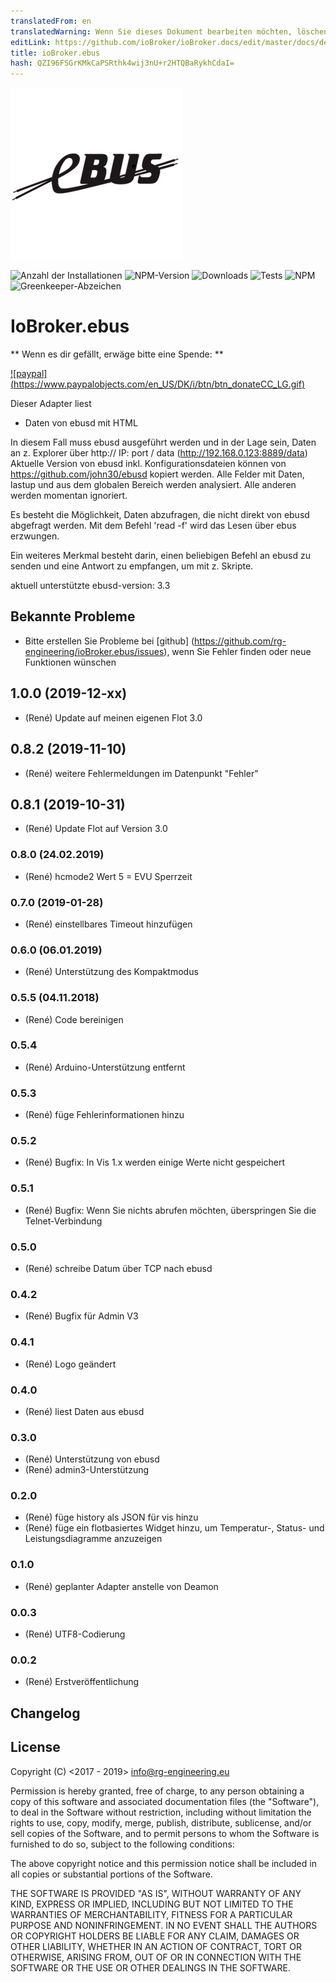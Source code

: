 ```yaml
---
translatedFrom: en
translatedWarning: Wenn Sie dieses Dokument bearbeiten möchten, löschen Sie bitte das Feld "translationsFrom". Andernfalls wird dieses Dokument automatisch erneut übersetzt
editLink: https://github.com/ioBroker/ioBroker.docs/edit/master/docs/de/adapterref/iobroker.ebus/README.md
title: ioBroker.ebus
hash: QZI96FSGrKMkCaPSRthk4wij3nU+r2HTQBaRykhCdaI=
---
```

![Logo](../../../en/adapterref/iobroker.ebus/admin/ebus.png)

![Anzahl der Installationen](http://iobroker.live/badges/ebus-stable.svg)
![NPM-Version](https://img.shields.io/npm/v/iobroker.ebus.svg)
![Downloads](https://img.shields.io/npm/dm/iobroker.ebus.svg)
![Tests](https://travis-ci.org/rg-engineering/ioBroker.ebus.svg?branch=master)
![NPM](https://nodei.co/npm/iobroker.ebus.png?downloads=true)
![Greenkeeper-Abzeichen](https://badges.greenkeeper.io/rg-engineering/ioBroker.ebus.svg)

# IoBroker.ebus
** Wenn es dir gefällt, erwäge bitte eine Spende: **

[![paypal] (https://www.paypalobjects.com/en_US/DK/i/btn/btn_donateCC_LG.gif)](https://www.paypal.com/cgi-bin/webscr?cmd=_s-xclick&hosted_button_id=YBAZTEBT9SYC2&source=url)

Dieser Adapter liest

- Daten von ebusd mit HTML

In diesem Fall muss ebusd ausgeführt werden und in der Lage sein, Daten an z. Explorer über http:// IP: port / data (http://192.168.0.123:8889/data) Aktuelle Version von ebusd inkl. Konfigurationsdateien können von https://github.com/john30/ebusd kopiert werden. Alle Felder mit Daten, lastup und aus dem globalen Bereich werden analysiert. Alle anderen werden momentan ignoriert.

Es besteht die Möglichkeit, Daten abzufragen, die nicht direkt von ebusd abgefragt werden. Mit dem Befehl 'read -f' wird das Lesen über ebus erzwungen.

Ein weiteres Merkmal besteht darin, einen beliebigen Befehl an ebusd zu senden und eine Antwort zu empfangen, um mit z. Skripte.

aktuell unterstützte ebusd-version: 3.3

## Bekannte Probleme
* Bitte erstellen Sie Probleme bei [github] (https://github.com/rg-engineering/ioBroker.ebus/issues), wenn Sie Fehler finden oder neue Funktionen wünschen

## 1.0.0 (2019-12-xx)
* (René) Update auf meinen eigenen Flot 3.0

## 0.8.2 (2019-11-10)
* (René) weitere Fehlermeldungen im Datenpunkt "Fehler"

## 0.8.1 (2019-10-31)
* (René) Update Flot auf Version 3.0

### 0.8.0 (24.02.2019)
* (René) hcmode2 Wert 5 = EVU Sperrzeit

### 0.7.0 (2019-01-28)
* (René) einstellbares Timeout hinzufügen

### 0.6.0 (06.01.2019)
* (René) Unterstützung des Kompaktmodus

### 0.5.5 (04.11.2018)
* (René) Code bereinigen

### 0.5.4
* (René) Arduino-Unterstützung entfernt

### 0.5.3
* (René) füge Fehlerinformationen hinzu

### 0.5.2
* (René) Bugfix: In Vis 1.x werden einige Werte nicht gespeichert

### 0.5.1
* (René) Bugfix: Wenn Sie nichts abrufen möchten, überspringen Sie die Telnet-Verbindung

### 0.5.0
* (René) schreibe Datum über TCP nach ebusd

### 0.4.2
* (René) Bugfix für Admin V3

### 0.4.1
* (René) Logo geändert

### 0.4.0
* (René) liest Daten aus ebusd

### 0.3.0
* (René) Unterstützung von ebusd
* (René) admin3-Unterstützung

### 0.2.0
* (René) füge history als JSON für vis hinzu
* (René) füge ein flotbasiertes Widget hinzu, um Temperatur-, Status- und Leistungsdiagramme anzuzeigen

### 0.1.0
* (René) geplanter Adapter anstelle von Deamon

### 0.0.3
* (René) UTF8-Codierung

### 0.0.2
* (René) Erstveröffentlichung

## Changelog

## License
Copyright (C) <2017 - 2019>  <info@rg-engineering.eu>

Permission is hereby granted, free of charge, to any person obtaining a copy of this software and associated documentation files (the "Software"), to deal in the Software without restriction, including without limitation the rights to use, copy, modify, merge, publish, distribute, sublicense, and/or sell copies of the Software, and to permit persons to whom the Software is furnished to do so, subject to the following conditions:

The above copyright notice and this permission notice shall be included in all copies or substantial portions of the Software.

THE SOFTWARE IS PROVIDED "AS IS", WITHOUT WARRANTY OF ANY KIND, EXPRESS OR IMPLIED, INCLUDING BUT NOT LIMITED TO THE WARRANTIES OF MERCHANTABILITY, FITNESS FOR A PARTICULAR PURPOSE AND NONINFRINGEMENT. IN NO EVENT SHALL THE AUTHORS OR COPYRIGHT HOLDERS BE LIABLE FOR ANY CLAIM, DAMAGES OR OTHER LIABILITY, WHETHER IN AN ACTION OF CONTRACT, TORT OR OTHERWISE, ARISING FROM, OUT OF OR IN CONNECTION WITH THE SOFTWARE OR THE USE OR OTHER DEALINGS IN THE SOFTWARE.
